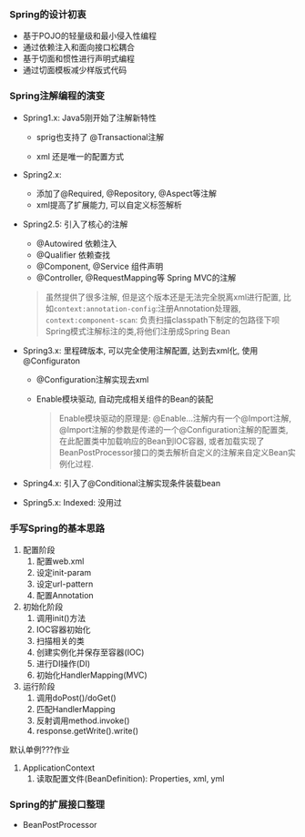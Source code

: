 ### Spring的设计初衷

* 基于POJO的轻量级和最小侵入性编程
* 通过依赖注入和面向接口松耦合
* 基于切面和惯性进行声明式编程
* 通过切面模板减少样版式代码

### Spring注解编程的演变

* Spring1.x: Java5刚开始了注解新特性 

    * sprig也支持了 @Transactional注解

    * xml 还是唯一的配置方式

* Spring2.x: 

    * 添加了@Required, @Repository, @Aspect等注解
    * xml提高了扩展能力, 可以自定义标签解析

* Spring2.5: 引入了核心的注解

    * @Autowired 依赖注入
    * @Qualifier 依赖查找
    * @Component, @Service 组件声明
    * @Controller, @RequestMapping等 Spring MVC的注解

    > 虽然提供了很多注解, 但是这个版本还是无法完全脱离xml进行配置, 比如`context:annotation-config`:注册Annotation处理器, `context:component-scan`: 负责扫描classpath下制定的包路径下呗Spring模式注解标注的类,将他们注册成Spring Bean

* Spring3.x: 里程碑版本, 可以完全使用注解配置, 达到去xml化, 使用@Configuraton

    * @Configuration注解实现去xml

    * Enable模块驱动, 自动完成相关组件的Bean的装配

        > Enable模块驱动的原理是: @Enable...注解内有一个@Import注解, @Import注解的参数是传递的一个@Configuration注解的配置类, 在此配置类中加载响应的Bean到IOC容器, 或者加载实现了BeanPostProcessor接口的类去解析自定义的注解来自定义Bean实例化过程.

* Spring4.x: 引入了@Conditional注解实现条件装载bean

* Spring5.x: Indexed: 没用过





### 手写Spring的基本思路

1. 配置阶段
    1. 配置web.xml
    2. 设定init-param
    3. 设定url-pattern
    4. 配置Annotation
2. 初始化阶段
    1. 调用init()方法
    2. IOC容器初始化
    3. 扫描相关的类
    4. 创建实例化并保存至容器(IOC)
    5. 进行DI操作(DI)
    6. 初始化HandlerMapping(MVC)
3. 运行阶段
    1. 调用doPost()/doGet()
    2. 匹配HandlerMapping
    3. 反射调用method.invoke()
    4. response.getWrite().write()



默认单例???作业





1. ApplicationContext
    1. 读取配置文件(BeanDefinition): Properties, xml, yml









### Spring的扩展接口整理

* BeanPostProcessor